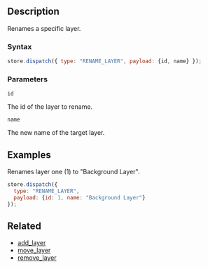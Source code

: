 ## Description

Renames a specific layer.

### Syntax

```javascript
store.dispatch({ type: "RENAME_LAYER", payload: {id, name} });
```

### Parameters

`id`

The id of the layer to rename.

`name`

The new name of the target layer.

## Examples

Renames layer one (1) to "Background Layer".

```javascript
store.dispatch({
  type: "RENAME_LAYER",
  payload: {id: 1, name: "Background Layer"}
});
```

## Related

- [add_layer](./add_layer.md)
- [move_layer](./move_layer.md)
- [remove_layer](./remove_layer.md)
